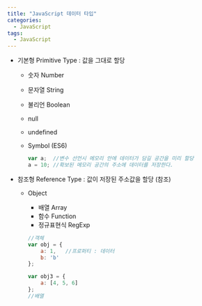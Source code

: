 ```yaml
---
title: "JavaScript 데이터 타입"
categories:
  - JavaScript
tags:
  - JavaScript
---
```


- 기본형 Primitive Type : 값을 그대로 할당
  - 숫자 Number
  - 문자열 String
  - 불리언 Boolean
  - null
  - undefined
  - Symbol (ES6)

    ```js
    var a;  //변수 선언시 메모리 안에 데이터가 담길 공간을 미리 할당
    a = 10; //확보된 메모리 공간의 주소에 데이터를 저장한다.
    ```



- 참조형 Reference Type : 값이 저장된 주소값을 할당 (참조)
  - Object 
    - 배열 Array
    - 함수 Function
    - 정규표현식 RegExp

    ```js
    //객체
    var obj = {
        a: 1,   //프로퍼티 : 데이터
        b: 'b'
    };
    ```

    ```js
    var obj3 = {
        a: [4, 5, 6]
    };
    //배열
    ```
    
